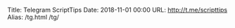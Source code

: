 Title: Telegram ScriptTips
Date: 2018-11-01 00:00
URL: http://t.me/scripttips
Alias: /tg.html
        /tg/